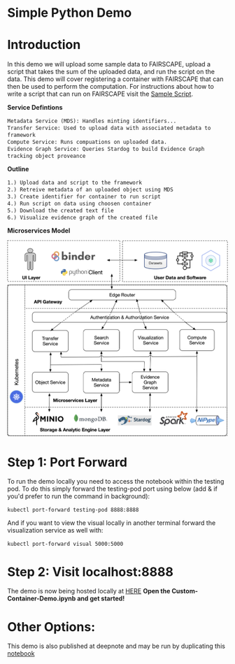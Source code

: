 # Simple Python Demo

# Introduction

In this demo we will upload some sample data to FAIRSCAPE, upload a script that takes the sum of the uploaded data, and run the script on the data. This demo will cover registering a container with FAIRSCAPE that can then be used to perform the computation. For instructions about how to write a script that can run on FAIRSCAPE visit the [Sample Script](https://github.com/fairscape/computation/blob/master/Sample%20Job/sample-script.py).

**Service Defintions**

    Metadata Service (MDS): Handles minting identifiers...
    Transfer Service: Used to upload data with associated metadata to framework
    Compute Service: Runs compuations on uploaded data.
    Evidence Graph Service: Queries Stardog to build Evidence Graph tracking object proveance

**Outline**

    1.) Upload data and script to the framework
    2.) Retreive metadata of an uploaded object using MDS
    3.) Create identifier for container to run script
    4.) Run script on data using choosen container
    5.) Download the created text file
    6.) Visualize evidence graph of the created file

**Microservices Model**


![png](fairscape.png)




# Step 1: Port Forward

To run the demo locally you need to access the notebook within the testing pod. To do this simply forward the testing-pod port using below (add & if you'd prefer to run the command in background):

```shell
kubectl port-forward testing-pod 8888:8888
```
And if you want to view the visual locally in another terminal forward the visualization service as well with:

```shell
kubectl port-forward visual 5000:5000
```

# Step 2: Visit localhost:8888
The demo is now being hosted locally at [HERE](http://localhost:8888)
**Open the Custom-Container-Demo.ipynb and get started!**

# Other Options:
This demo is also published at deepnote and may be run by duplicating this [notebook](https://deepnote.com/@justin-niestroy/Python-Sample-Demo-HGkR1ke1RXiEmtxJ-1HIEw)
